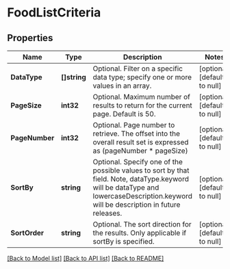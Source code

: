 # FoodListCriteria

## Properties
Name | Type | Description | Notes
------------ | ------------- | ------------- | -------------
**DataType** | **[]string** | Optional. Filter on a specific data type; specify one or more values in an array. | [optional] [default to null]
**PageSize** | **int32** | Optional. Maximum number of results to return for the current page. Default is 50. | [optional] [default to null]
**PageNumber** | **int32** | Optional. Page number to retrieve. The offset into the overall result set is expressed as (pageNumber * pageSize) | [optional] [default to null]
**SortBy** | **string** | Optional. Specify one of the possible values to sort by that field. Note, dataType.keyword will be dataType and lowercaseDescription.keyword will be description in future releases. | [optional] [default to null]
**SortOrder** | **string** | Optional. The sort direction for the results. Only applicable if sortBy is specified. | [optional] [default to null]

[[Back to Model list]](../README.md#documentation-for-models) [[Back to API list]](../README.md#documentation-for-api-endpoints) [[Back to README]](../README.md)
